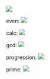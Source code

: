 <a href="https://codeclimate.com/github/codeclimate/codeclimate/maintainability"><img src="https://api.codeclimate.com/v1/badges/a99a88d28ad37a79dbf6/maintainability" /></a>

even:
<a href="https://asciinema.org/a/iE4oyRIdC2puhK89KLctj0vnC" target="_blank"><img src="https://asciinema.org/a/iE4oyRIdC2puhK89KLctj0vnC.svg" /></a>

calc:
<a href="https://asciinema.org/a/jOeYoTxwRDwGjLUHL4X8exYXY" target="_blank"><img src="https://asciinema.org/a/jOeYoTxwRDwGjLUHL4X8exYXY.svg" /></a>

gcd:
<a href="https://asciinema.org/a/BQbnKRfcWPEvcBKC2qRqSaqGN" target="_blank"><img src="https://asciinema.org/a/BQbnKRfcWPEvcBKC2qRqSaqGN.svg" /></a>

progression:
<a href="https://asciinema.org/a/Axfh4jprf6L84LHOfzMOPRCZA" target="_blank"><img src="https://asciinema.org/a/Axfh4jprf6L84LHOfzMOPRCZA.svg" /></a>

prime:
<a href="https://asciinema.org/a/LSlq7H5DWs76TTgm7ApL3zgi4" target="_blank"><img src="https://asciinema.org/a/LSlq7H5DWs76TTgm7ApL3zgi4.svg" /></a>